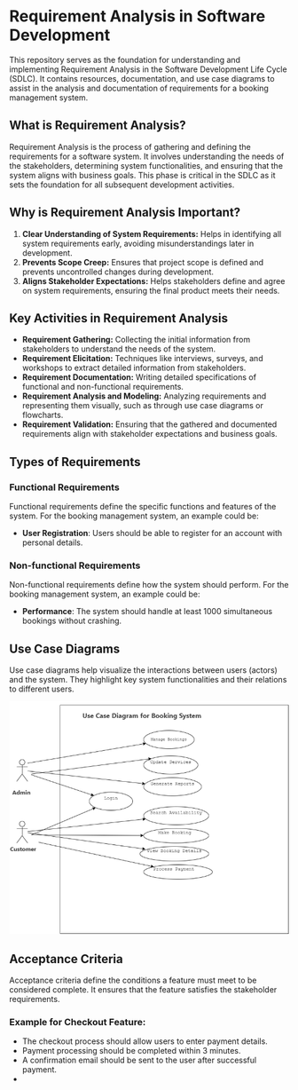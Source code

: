 # Requirement Analysis in Software Development

This repository serves as the foundation for understanding and implementing Requirement Analysis in the Software Development Life Cycle (SDLC). 
It contains resources, documentation, and use case diagrams to assist in the analysis and documentation of requirements for a booking management system.
## What is Requirement Analysis?

Requirement Analysis is the process of gathering and defining the requirements for a software system. 
It involves understanding the needs of the stakeholders, determining system functionalities, and ensuring that the system aligns with business goals. This phase is critical in the SDLC as it sets the foundation for all subsequent development activities.

## Why is Requirement Analysis Important?

1. **Clear Understanding of System Requirements:** Helps in identifying all system requirements early, avoiding misunderstandings later in development.
2. **Prevents Scope Creep:** Ensures that project scope is defined and prevents uncontrolled changes during development.
3. **Aligns Stakeholder Expectations:** Helps stakeholders define and agree on system requirements, ensuring the final product meets their needs.

## Key Activities in Requirement Analysis

- **Requirement Gathering:** Collecting the initial information from stakeholders to understand the needs of the system.
- **Requirement Elicitation:** Techniques like interviews, surveys, and workshops to extract detailed information from stakeholders.
- **Requirement Documentation:** Writing detailed specifications of functional and non-functional requirements.
- **Requirement Analysis and Modeling:** Analyzing requirements and representing them visually, such as through use case diagrams or flowcharts.
- **Requirement Validation:** Ensuring that the gathered and documented requirements align with stakeholder expectations and business goals.

## Types of Requirements

### Functional Requirements
Functional requirements define the specific functions and features of the system. For the booking management system, an example could be:
- **User Registration**: Users should be able to register for an account with personal details.

### Non-functional Requirements
Non-functional requirements define how the system should perform. For the booking management system, an example could be:
- **Performance**: The system should handle at least 1000 simultaneous bookings without crashing.

## Use Case Diagrams

Use case diagrams help visualize the interactions between users (actors) and the system. They highlight key system functionalities and their relations to different users.

![Use Case Diagram](https://github.com/ketemaderesa/requirement-analysis/blob/main/alx-booking-uc.png)

## Acceptance Criteria

Acceptance criteria define the conditions a feature must meet to be considered complete. It ensures that the feature satisfies the stakeholder requirements.

### Example for Checkout Feature:
- The checkout process should allow users to enter payment details.
- Payment processing should be completed within 3 minutes.
- A confirmation email should be sent to the user after successful payment.
- 

